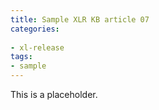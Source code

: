 ```yaml
---
title: Sample XLR KB article 07
categories:
 
- xl-release
tags:
- sample
---
```


This is a placeholder.
